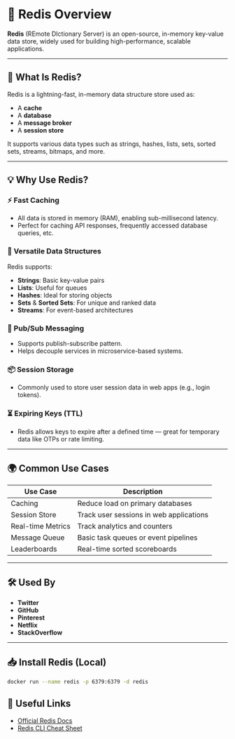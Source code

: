 # 🚀 Redis Overview

**Redis** (REmote DIctionary Server) is an open-source, in-memory key-value data store, widely used for building high-performance, scalable applications.

---

## 🔧 What Is Redis?

Redis is a lightning-fast, in-memory data structure store used as:

- A **cache**
- A **database**
- A **message broker**
- A **session store**

It supports various data types such as strings, hashes, lists, sets, sorted sets, streams, bitmaps, and more.

---

## 💡 Why Use Redis?

### ⚡ Fast Caching
- All data is stored in memory (RAM), enabling sub-millisecond latency.
- Perfect for caching API responses, frequently accessed database queries, etc.

### 🧠 Versatile Data Structures
Redis supports:
- **Strings**: Basic key-value pairs
- **Lists**: Useful for queues
- **Hashes**: Ideal for storing objects
- **Sets** & **Sorted Sets**: For unique and ranked data
- **Streams**: For event-based architectures

### 🔁 Pub/Sub Messaging
- Supports publish-subscribe pattern.
- Helps decouple services in microservice-based systems.

### 📦 Session Storage
- Commonly used to store user session data in web apps (e.g., login tokens).

### ⏳ Expiring Keys (TTL)
- Redis allows keys to expire after a defined time — great for temporary data like OTPs or rate limiting.

---

## 🌍 Common Use Cases

| Use Case         | Description                             |
|------------------|-----------------------------------------|
| Caching          | Reduce load on primary databases         |
| Session Store    | Track user sessions in web applications |
| Real-time Metrics| Track analytics and counters             |
| Message Queue    | Basic task queues or event pipelines     |
| Leaderboards     | Real-time sorted scoreboards             |

---

## 🛠 Used By

- **Twitter**
- **GitHub**
- **Pinterest**
- **Netflix**
- **StackOverflow**

---

## 📥 Install Redis (Local)

```bash
docker run --name redis -p 6379:6379 -d redis
```

## 🔗 Useful Links

- [Official Redis Docs](https://redis.io/docs/)
- [Redis CLI Cheat Sheet](https://github.com/LeCoupa/awesome-cheatsheets/blob/master/databases/redis.sh)

